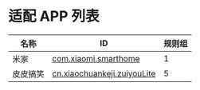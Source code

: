 # 适配 APP 列表

| 名称 | ID | 规则组 |
| - | - | - |
| 米家 | [com.xiaomi.smarthome](/docs/com.xiaomi.smarthome.md) | 1 |
| 皮皮搞笑 | [cn.xiaochuankeji.zuiyouLite](/docs/cn.xiaochuankeji.zuiyouLite.md) | 5 |
